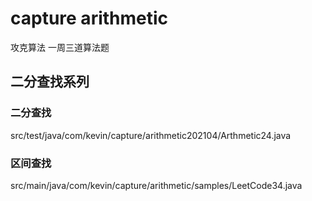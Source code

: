 # capture arithmetic
攻克算法
一周三道算法题

## 二分查找系列
### 二分查找
src/test/java/com/kevin/capture/arithmetic202104/Arthmetic24.java
### 区间查找
src/main/java/com/kevin/capture/arithmetic/samples/LeetCode34.java
